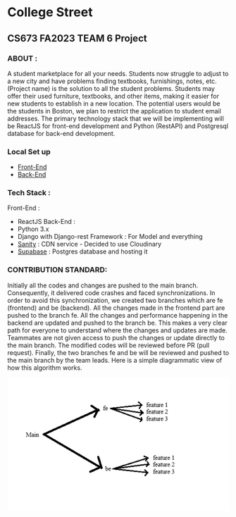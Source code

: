 # College Street
## CS673 FA2023 TEAM 6 Project

### ABOUT :
A student marketplace for all your needs. Students now struggle to adjust to a new city and have problems finding textbooks, furnishings, notes, etc. (Project name) is the solution to all the student problems. Students may offer their used furniture, textbooks, and other items, making it easier for new students to establish in a new location. The potential users would be the students in Boston, we plan to restrict the application to student email addresses. The primary technology stack that we will be implementing will be ReactJS for front-end development and Python (RestAPI) and Postgresql database for back-end development. 

### Local Set up
 - [Front-End](https://github.com/BUMETCS673/CS673F23TEAM6/blob/main/code/web-app/Readme.md)
 - [Back-End](https://github.com/BUMETCS673/CS673F23TEAM6/blob/main/code/server/README.md)

### Tech Stack :
Front-End : 
 - ReactJS
Back-End : 
 - Python 3.x
 - Django with Django-rest Framework : For Model and everything
 - [Sanity](https://www.sanity.io/) : CDN service -  Decided to use Cloudinary
 - [Supabase](https://supabase.com/) : Postgres database and hosting it

### CONTRIBUTION STANDARD:
Initially all the codes and changes are pushed to the main branch. Consequently, it delivered code crashes and faced synchronizations. 
In order to avoid this synchronization, we created two branches which are fe (frontend) and be (backend). All the changes made in the frontend part are pushed to the branch fe. All the changes and performance happening in the backend are updated and pushed to the branch be. This makes a very clear path for everyone to understand where the changes and updates are made. Teammates are not given access to push the changes or update directly to the main branch.  The modified codes will be reviewed before PR (pull request). 
Finally, the two branches fe and be will be reviewed and pushed to the main branch by the team leads. Here is a simple diagrammatic view of how this algorithm works.

![Alt text](image.png)
